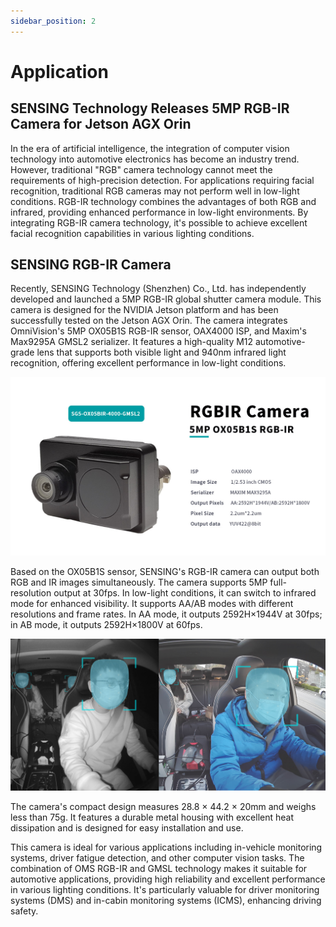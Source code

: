 ```yaml
---
sidebar_position: 2
---
```


# Application

## SENSING Technology Releases 5MP RGB-IR Camera for Jetson AGX Orin

<!-- *2023-06-09 12:58* -->

In the era of artificial intelligence, the integration of computer vision technology into automotive electronics has become an industry trend. However, traditional "RGB" camera technology cannot meet the requirements of high-precision detection. For applications requiring facial recognition, traditional RGB cameras may not perform well in low-light conditions. RGB-IR technology combines the advantages of both RGB and infrared, providing enhanced performance in low-light environments. By integrating RGB-IR camera technology, it's possible to achieve excellent facial recognition capabilities in various lighting conditions.

## SENSING RGB-IR Camera

Recently, SENSING Technology (Shenzhen) Co., Ltd. has independently developed and launched a 5MP RGB-IR global shutter camera module. This camera is designed for the NVIDIA Jetson platform and has been successfully tested on the Jetson AGX Orin. The camera integrates OmniVision's 5MP OX05B1S RGB-IR sensor, OAX4000 ISP, and Maxim's Max9295A GMSL2 serializer. It features a high-quality M12 automotive-grade lens that supports both visible light and 940nm infrared light recognition, offering excellent performance in low-light conditions.

<div style={{textAlign: 'center'}}>
    <img src="https://raw.githubusercontent.com/1214658495/myWikiFiles/main/Camera/1_3_Global_Shutter_Camera/GMSL_Camera/OMSBDAAN_application1.png" alt="RGBIR Camera" 
    style={{maxWidth: '80%', height:'auto'}} />
</div>

Based on the OX05B1S sensor, SENSING's RGB-IR camera can output both RGB and IR images simultaneously. The camera supports 5MP full-resolution output at 30fps. In low-light conditions, it can switch to infrared mode for enhanced visibility. It supports AA/AB modes with different resolutions and frame rates. In AA mode, it outputs 2592H×1944V at 30fps; in AB mode, it outputs 2592H×1800V at 60fps.

<!-- <div style={{textAlign: 'center'}}>
    <img src="https://raw.githubusercontent.com/1214658495/myWikiFiles/main/Camera/1_3_Global_Shutter_Camera/GMSL_Camera/OMSBDAAN_application2.png" alt="IR vs RGB comparison" 
    style={{maxWidth: '80%', height:'auto'}} />
    <p>RGB and IR mode comparison in low-light conditions</p>
</div> -->

<div style={{textAlign: 'center'}}>
    <img src="https://raw.githubusercontent.com/1214658495/myWikiFiles/main/Camera/1_3_Global_Shutter_Camera/GMSL_Camera/OMSBDAAN_Application.png" alt="OMSBDAAN" 
    style={{maxWidth: '100%', height:'auto'}} />
</div>

The camera's compact design measures 28.8 × 44.2 × 20mm and weighs less than 75g. It features a durable metal housing with excellent heat dissipation and is designed for easy installation and use.

This camera is ideal for various applications including in-vehicle monitoring systems, driver fatigue detection, and other computer vision tasks. The combination of OMS RGB-IR and GMSL technology makes it suitable for automotive applications, providing high reliability and excellent performance in various lighting conditions. It's particularly valuable for driver monitoring systems (DMS) and in-cabin monitoring systems (ICMS), enhancing driving safety.
